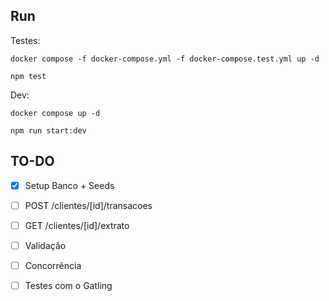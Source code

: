 
## Run

Testes:
```
docker compose -f docker-compose.yml -f docker-compose.test.yml up -d

npm test
```

Dev:
```
docker compose up -d

npm run start:dev
```

## TO-DO


- [x] Setup Banco + Seeds
- [ ] POST /clientes/[id]/transacoes
- [ ] GET /clientes/[id]/extrato
- [ ] Validação
- [ ] Concorrência
- [ ] Testes com o Gatling

